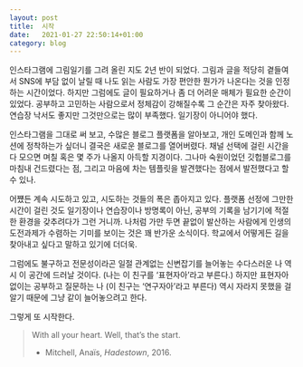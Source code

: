 ```yaml
--- 
layout: post
title:  시작
date:   2021-01-27 22:50:14+01:00
category: blog
---
```


인스타그램에 그림일기를 그려 올린 지도 2년 반이 되었다.  그림과 글을 적당히 곁들여서 SNS에 부담 없이 날릴 때 나도 읽는 사람도 가장 편안한 뭔가가 나온다는 것을 인정하는 시간이었다. 하지만 그럼에도 글이 필요하거나 좀 더 어려운 매체가 필요한 순간이 있었다. 공부하고 고민하는 사람으로서 정체감이 강해질수록 그 순간은 자주 찾아왔다. 연습장 낙서도 좋지만 그것만으로는 많이 부족했다. 일기장이 아니어야 했다.

인스타그램을 그대로 써 보고, 수많은 블로그 플랫폼을 알아보고, 개인 도메인과 함께 노션에 정착하는가 싶더니 결국은 새로운 블로그를 열어버렸다. 채널 선택에 걸린 시간을 다 모으면 며칠 혹은 몇 주가 나올지 아득할 지경이다. 그나마 숙원이었던 깃헙블로그를 마침내 건드렸다는 점, 그리고 마음에 차는 템플릿을 발견했다는 점에서 발전했다고 할 수 있나.

어쩄든 계속 시도하고 있고, 시도하는 것들의 폭은 좁아지고 있다. 플랫폼 선정에 그만한 시간이 걸린 것도 일기장이나 연습장이나 방명록이 아닌, 공부의 기록을 남기기에 적절한 환경을 갖추려다가 그런 거니까. 나처럼 가만 두면 끝없이 발산하는 사람에게 인생의 도전과제가 수렴하는 기미를 보이는 것은 꽤 반가운 소식이다. 학교에서 어떻게든 길을 찾아내고 싶다고 말하고 있기에 더더욱.

그럼에도 불구하고 전문성이라곤 일절 관계없는 신변잡기를 늘어놓는 수다스러운 나 역시 이 공간에 드러날 것이다. (나는 이 친구를 ‘표현자아’라고 부른다.) 하지만 표현자아 없이는 공부하고 질문하는 나 (이 친구는 ‘연구자아’라고 부른다) 역시 자라지 못했을 걸 알기 때문에 그냥 같이 늘어놓으려고 한다.

그렇게 또 시작한다.


> With all your heart. Well, that’s the start.  
> -  Mitchell, Anaïs, *Hadestown*, 2016.  

